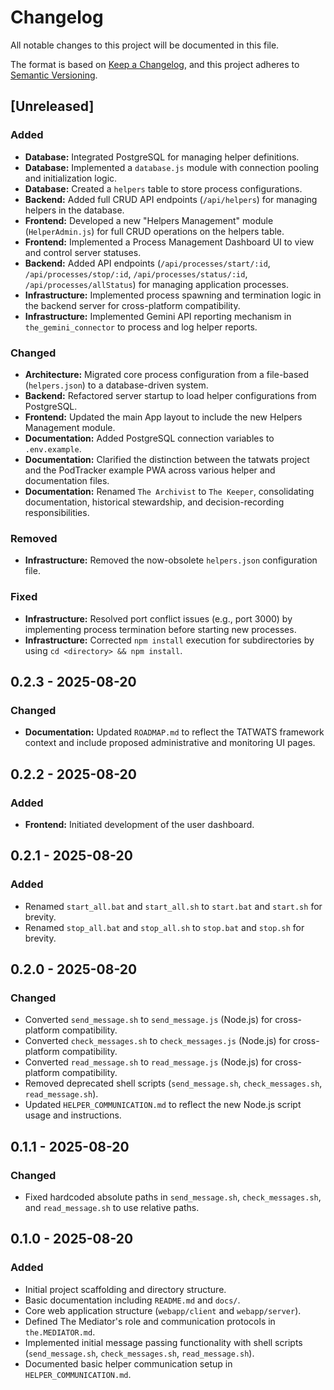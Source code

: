 # Changelog

All notable changes to this project will be documented in this file.

The format is based on [Keep a Changelog](https://keepachangelog.com/en/1.0.0/),
and this project adheres to [Semantic Versioning](https://semver.org/en/2.0.0/).

## [Unreleased]

### Added
- **Database:** Integrated PostgreSQL for managing helper definitions.
- **Database:** Implemented a `database.js` module with connection pooling and initialization logic.
- **Database:** Created a `helpers` table to store process configurations.
- **Backend:** Added full CRUD API endpoints (`/api/helpers`) for managing helpers in the database.
- **Frontend:** Developed a new "Helpers Management" module (`HelperAdmin.js`) for full CRUD operations on the helpers table.
- **Frontend:** Implemented a Process Management Dashboard UI to view and control server statuses.
- **Backend:** Added API endpoints (`/api/processes/start/:id`, `/api/processes/stop/:id`, `/api/processes/status/:id`, `/api/processes/allStatus`) for managing application processes.
- **Infrastructure:** Implemented process spawning and termination logic in the backend server for cross-platform compatibility.
- **Infrastructure:** Implemented Gemini API reporting mechanism in `the_gemini_connector` to process and log helper reports.

### Changed
- **Architecture:** Migrated core process configuration from a file-based (`helpers.json`) to a database-driven system.
- **Backend:** Refactored server startup to load helper configurations from PostgreSQL.
- **Frontend:** Updated the main App layout to include the new Helpers Management module.
- **Documentation:** Added PostgreSQL connection variables to `.env.example`.
- **Documentation:** Clarified the distinction between the tatwats project and the PodTracker example PWA across various helper and documentation files.
- **Documentation:** Renamed `The Archivist` to `The Keeper`, consolidating documentation, historical stewardship, and decision-recording responsibilities.

### Removed
- **Infrastructure:** Removed the now-obsolete `helpers.json` configuration file.

### Fixed
- **Infrastructure:** Resolved port conflict issues (e.g., port 3000) by implementing process termination before starting new processes.
- **Infrastructure:** Corrected `npm install` execution for subdirectories by using `cd <directory> && npm install`.

## 0.2.3 - 2025-08-20

### Changed

- **Documentation:** Updated `ROADMAP.md` to reflect the TATWATS framework context and include proposed administrative and monitoring UI pages.

## 0.2.2 - 2025-08-20

### Added

- **Frontend:** Initiated development of the user dashboard.

## 0.2.1 - 2025-08-20

### Added

- Renamed `start_all.bat` and `start_all.sh` to `start.bat` and `start.sh` for brevity.
- Renamed `stop_all.bat` and `stop_all.sh` to `stop.bat` and `stop.sh` for brevity.

## 0.2.0 - 2025-08-20

### Changed

- Converted `send_message.sh` to `send_message.js` (Node.js) for cross-platform compatibility.
- Converted `check_messages.sh` to `check_messages.js` (Node.js) for cross-platform compatibility.
- Converted `read_message.sh` to `read_message.js` (Node.js) for cross-platform compatibility.
- Removed deprecated shell scripts (`send_message.sh`, `check_messages.sh`, `read_message.sh`).
- Updated `HELPER_COMMUNICATION.md` to reflect the new Node.js script usage and instructions.

## 0.1.1 - 2025-08-20

### Changed

- Fixed hardcoded absolute paths in `send_message.sh`, `check_messages.sh`, and `read_message.sh` to use relative paths.

## 0.1.0 - 2025-08-20

### Added

- Initial project scaffolding and directory structure.
- Basic documentation including `README.md` and `docs/`.
- Core web application structure (`webapp/client` and `webapp/server`).
- Defined The Mediator's role and communication protocols in `the.MEDIATOR.md`.
- Implemented initial message passing functionality with shell scripts (`send_message.sh`, `check_messages.sh`, `read_message.sh`).
- Documented basic helper communication setup in `HELPER_COMMUNICATION.md`.